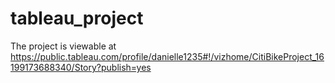 # tableau_project

The project is viewable at https://public.tableau.com/profile/danielle1235#!/vizhome/CitiBikeProject_16199173688340/Story?publish=yes

